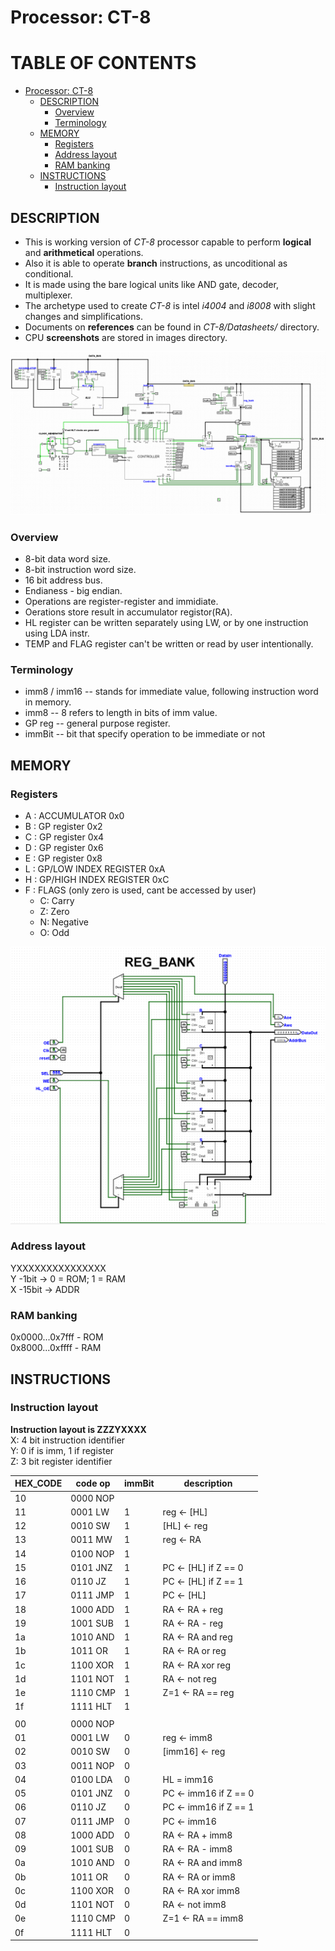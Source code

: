 # Processor: CT-8

# TABLE OF CONTENTS
- [Processor: CT-8](#processor--ct-8)
  * [DESCRIPTION](#--description--)
    + [Overview](#overview)
    + [Terminology](#terminology)
  * [MEMORY](#memory)
    + [Registers](#registers)
    + [Address layout](#address-layout)
    + [RAM banking](#ram-banking)
  * [INSTRUCTIONS](#instructions)
    + [Instruction layout](#instruction-layout)

## DESCRIPTION
+ This is working version of *CT-8* processor capable to perform **logical** and **arithmetical** operations.
+ Also it is able to operate **branch** instructions, as uncoditional as conditional. 
+ It is made using the bare logical units like AND gate, decoder, multiplexer. 
+ The archetype used to create *CT-8* is intel *i4004* and *i8008* with slight changes and simplifications.
+ Documents on **references** can be found in *CT-8/Datasheets/* directory.
+ CPU **screenshots** are stored in images directory.

![CPU](https://github.com/slendchat/CT-8/blob/main/images/CPU.png?raw=true)
### Overview
+ 8-bit data word size.
+ 8-bit instruction word size.
+ 16 bit address bus.
+ Endianess - big endian.
+ Operations are register-register and immidiate. 
+ Oerations store result in accumulator registor(RA).
+ HL register can be written separately using LW, or by one instruction using LDA instr.
+ TEMP and FLAG register can't be written or read by user intentionally.

### Terminology
+ imm8 / imm16 	-- stands for immediate value, following instruction word in memory.
+ imm8  	-- 8 refers to length in bits of imm value.
+ GP reg 	-- general purpose register.
+ immBit 	-- bit that specify operation to be immediate or not

## MEMORY
### Registers
+ A : ACCUMULATOR 0x0
+ B : GP register 0x2
+ C : GP register 0x4
+ D : GP register 0x6
+ E : GP register 0x8
+ L : GP/LOW INDEX REGISTER 0xA
+ H : GP/HIGH INDEX REGISTER 0xC
+ F : FLAGS (only zero is used, cant be accessed by user)<br />
	- C:  Carry<br />
	- Z:  Zero<br />
	- N:  Negative<br />
	- O:  Odd<br />
 
![REGS](https://github.com/slendchat/CT-8/blob/main/images/REG_BANK.png?raw=true)

### Address layout
YXXXXXXXXXXXXXXX <br />
Y -1bit  -> 0 = ROM; 1 = RAM <br />
X -15bit -> ADDR <br />

### RAM banking
0x0000...0x7fff - ROM <br /> 
0x8000...0xffff - RAM <br />

## INSTRUCTIONS

### Instruction layout
**Instruction layout is ZZZYXXXX** <br />
X: 4 bit instruction identifier<br />
Y: 0 if is imm, 1 if register<br />
Z: 3 bit register identifier

|HEX_CODE|code op | immBit | description |
| ------ | ------ | ------ | ----------- |
|10|0000 NOP|	 	  |				|
|11|0001 LW | 1	  |reg	 <-	[HL]			 |
|12|0010 SW | 1	  |[HL]  <-	reg				 |
|13|0011 MW | 1	  |reg	 <-	RA				 |
|14|0100 NOP| 1	  |							 |
|15|0101 JNZ| 1	  |PC 	 <- [HL] if Z == 0   |
|16|0110 JZ | 1	  |PC 	 <- [HL] if Z == 1 	 |
|17|0111 JMP| 1	  |PC	 <- [HL]			 |
|18|1000 ADD| 1	  |RA	 <- RA  +		reg  |
|19|1001 SUB| 1	  |RA	 <- RA  - 	reg|
|1a|1010 AND| 1	  |RA	 <- RA  and	reg|
|1b|1011 OR | 1	  |RA	 <- RA  or 	reg|
|1c|1100 XOR| 1	  |RA	 <- RA  xor	reg|
|1d|1101 NOT| 1	  |RA	 <- 	  not 	reg|
|1e|1110 CMP| 1	  |Z=1   <- RA  ==	reg|
|1f|1111 HLT| 1  	  |				|
||	 |	  |				|
|00|0000 NOP| 	  |				|
|01|0001 LW | 0	  |reg	   <-	imm8            |  
|02|0010 SW | 0	  |[imm16] <-	reg             |    
|03|0011 NOP| 0	  |				|
|04|0100 LDA| 0	  |HL    =  imm16               |
|05|0101 JNZ| 0	  |PC 	 <- imm16 if Z == 0     |         
|06|0110 JZ | 0	  |PC 	 <- imm16 if Z == 1     |         
|07|0111 JMP| 0	  |PC	 <- imm16                             |             
|08|1000 ADD| 0	  |RA	 <- RA 	+		imm8|
|09|1001 SUB| 0	  |RA	 <- RA 	- 		imm8|
|0a|1010 AND| 0	  |RA	 <- RA 	and		imm8|
|0b|1011 OR | 0	  |RA	 <- RA 	or 		imm8|
|0c|1100 XOR| 0	  |RA	 <- RA 	xor		imm8|
|0d|1101 NOT| 0	  |RA	 <- not 	imm8        |      
|0e|1110 CMP| 0	  |Z=1     <- RA == imm8          |    
|0f|1111 HLT| 0 	  |                             |

